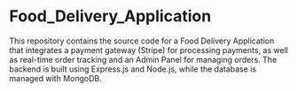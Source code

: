 # Food_Delivery_Application
This repository contains the source code for a Food Delivery Application that integrates a payment gateway (Stripe) for processing payments, as well as real-time order tracking and an Admin Panel for managing orders. The backend is built using Express.js and Node.js, while the database is managed with MongoDB. 

